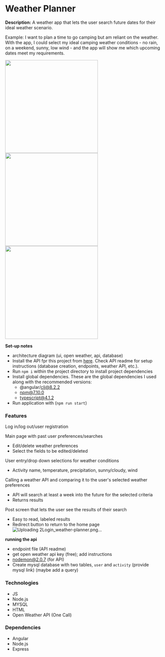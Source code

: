 # Weather Planner

**Description:**
A weather app that lets the user search future dates for their ideal weather scenario.

Example: I want to plan a time to go camping but am reliant on the weather. With the app, I could select my ideal camping weather conditions - no rain, on a weekend, sunny, low wind - and the app will show me which upcoming dates meet my requirements.

<img src="https://user-images.githubusercontent.com/74030805/116892393-67b22f00-abf5-11eb-8362-4172f486b5a7.png" width="300">

<img src="https://user-images.githubusercontent.com/74030805/116892361-6123b780-abf5-11eb-9681-adea2b73292f.png" width="300">

<img src="https://user-images.githubusercontent.com/74030805/116893848-0be8a580-abf7-11eb-8dd8-5ec0e8881f26.png" width="300">



**Set-up notes**
* architecture diagram (ui, open weather, api, database)
* Install the API fpr this project from [here](https://github.com/clkcompton/api-weather-planner.git). Check API readme for setup instructions (database creation, endpoints, weather API, etc.).
* Run `npm i` within the project directory to install project dependencies
* Install global dependencies. These are the global dependencies I used along with the recommended versions:
	* @angular/cli@8.2.2
	* npm@7.10.0
	* typescript@4.1.2
* Run application with (`npm run start`)


### Features
Log in/log out/user registration

Main page with past user preferences/searches
* Edit/delete weather preferences
* Select the fields to be edited/deleted
	
User entry/drop down selections for weather conditions
* Activity name, temperature, precipitation, sunny/cloudy, wind
	
Calling a weather API and comparing it to the user's selected weather preferences 
* API will search at least a week into the future for the selected criteria
* Returns results
	
Post screen that lets the user see the results of their search
* Easy to read, labeled results
* Redirect button to return to the home page![Uploading 2Login_weather-planner.png…]()



**running the api**
* endpoint file (API readme)
* get open weather api key (free); add instructions
* nodemon@2.0.7 (for API)
* Create mysql database with two tables, `user` and `activity` (provide mysql link) (maybe add a query)

### Technologies
* JS
* Node.js
* MYSQL
* HTML
* Open Weather API (One Call)


### Dependencies
* Angular
* Node.js
* Express
